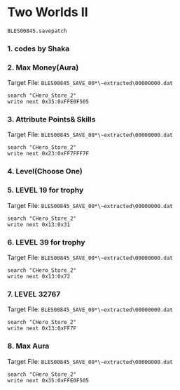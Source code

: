 #  Two Worlds II 

`BLES00845.savepatch`

### 1. codes by Shaka
### 2. Max Money(Aura)

Target File: `BLES00845_SAVE_00*\~extracted\00000000.dat`

```
search "CHero_Store_2"
write next 0x35:0xFFE0F505
```

### 3. Attribute Points& Skills

Target File: `BLES00845_SAVE_00*\~extracted\00000000.dat`

```
search "CHero_Store_2"
write next 0x23:0xFF7FFF7F
```

### 4. Level(Choose One)
### 5. LEVEL 19 for trophy

Target File: `BLES00845_SAVE_00*\~extracted\00000000.dat`

```
search "CHero_Store_2"
write next 0x13:0x31
```

### 6. LEVEL 39 for trophy

Target File: `BLES00845_SAVE_00*\~extracted\00000000.dat`

```
search "CHero_Store_2"
write next 0x13:0x72
```

### 7. LEVEL 32767

Target File: `BLES00845_SAVE_00*\~extracted\00000000.dat`

```
search "CHero_Store_2"
write next 0x13:0xFF7F
```

### 8. Max Aura

Target File: `BLES00845_SAVE_00*\~extracted\00000000.dat`

```
search "CHero_Store_2"
write next 0x35:0xFFE0F505
```

